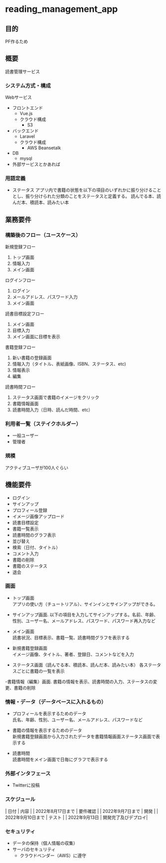 # reading_management_app

## 目的

PF作るため

## 概要
読書管理サービス

### システム方式・構成

Webサービス

- フロントエンド
  - Vue.js
  - クラウド構成
    - S3
- バックエンド
  - Laravel
  - クラウド構成
    - AWS Beansetalk
- DB  
  - mysql
- 外部サービスとかあれば

### 用語定義

- ステータス
アプリ内で書籍の状態を以下の項目のいずれかに振り分けることとし、振り分けられた分類のことをステータスと定義する。
読んでる本、読んだ本、積読本、読みたい本


## 業務要件

### 構築後のフロー（ユースケース）

新規登録フロー
1. トップ画面
2. 情報入力
3. メイン画面

ログインフロー
1. ログイン
2. メールアドレス、パスワード入力
3. メイン画面

読書目標設定フロー
1. メイン画面
2. 目標入力
3. メイン画面に目標を表示

書籍登録フロー
1. 新い書籍の登録画面
2. 情報入力（タイトル、表紙画像、ISBN、ステータス、etc)
3. 情報表示
4. 編集

読書時間フロー
1. ステータス画面で書籍のイメージをクリック
2. 書籍情報画面
3. 読書時間入力（日時、読んだ時間、etc）

### 利用者一覧（ステイクホルダー）

- 一般ユーザー
- 管理者

### 規模

アクティブユーザが100人ぐらい

## 機能要件
- ログイン
- サインアップ
- プロフィール登録
- イメージ画像アップロード
- 読書目標設定
- 書籍一覧表示
- 読書時間のグラフ表示
- 並び替え
- 検索（日付、タイトル）
- コメント入力
- 書籍の削除
- 書籍のステータス
- 退会


### 画面

- トップ画面  
アプリの使い方（チュートリアル）、サインインとサインアップができる。

- サインアップ画面. 
以下の項目を入力してサインアップする。名前、年齢、性別、ユーザー名、メールアドレス、パスワード、パスワード再入力など

- メイン画面  
読書状況、目標表示、書籍一覧、読書時間グラフを表示する

- 新規書籍登録画面  
イメージ画像、タイトル、著者、登録日、コメントなどを入力

- ステータス画面（読んでる本、積読本、読んだ本、読みたい本） 
各ステータスごとに書籍の一覧を表示

-書籍情報（編集）画面. 
書籍の情報を表示、読書時間の入力、ステータスの変更、書籍の削除


### 情報・データ（データベースに入れるもの）

- プロフィールを表示するためのデータ  
氏名、年齢、性別、ユーザー名、メールアドレス、パスワードなど

- 書籍の情報を表示するためのデータ  
新規書籍登録画面から入力されたデータを書籍情報画面ステータス画面で表示する

- 読書時間  
読書時間をメイン画面で日毎にグラフで表示する


### 外部インタフェース

-  Twitterに投稿

### スケジュール

| 日付 | 内容 |
| 2022年8月17日まで | 要件確認 |
| 2022年9月7日まで | 開発 |
| 2022年9月10日まで | テスト |
| 2022年9月13日 | 開発完了及びデプロイ|


### セキュリティ

- データの保持（個人情報の収集）
- サーバのセキュリティ
  - クラウドベンダー（AWS）に遵守
